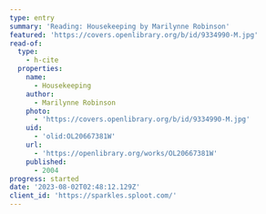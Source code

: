 ```yaml
---
type: entry
summary: 'Reading: Housekeeping by Marilynne Robinson'
featured: 'https://covers.openlibrary.org/b/id/9334990-M.jpg'
read-of:
  type:
    - h-cite
  properties:
    name:
      - Housekeeping
    author:
      - Marilynne Robinson
    photo:
      - 'https://covers.openlibrary.org/b/id/9334990-M.jpg'
    uid:
      - 'olid:OL20667381W'
    url:
      - 'https://openlibrary.org/works/OL20667381W'
    published:
      - 2004
progress: started
date: '2023-08-02T02:48:12.129Z'
client_id: 'https://sparkles.sploot.com/'
---
```


